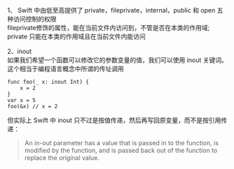 1、
Swift 中由低至高提供了 private，fileprivate，internal，public 和 open 五种访问控制的权限  
fileprivate修饰的属性，能在当前文件内访问到，不管是否在本类的作用域;
private 只能在本类的作用域且在当前文件内能访问  


2、inout  
如果我们希望一个函数可以修改它的参数变量的值，我们可以使用 inout 关键词。这个相当于编程语言概念中所谓的传址调用  
```
func foo(_ x: inout Int) {
    x = 2
}
var x = 5
foo(&x) // x = 2
```  

但实际上 Swift 中 inout 只不过是按值传递，然后再写回原变量，而不是按引用传递：
> An in-out parameter has a value that is passed in to the function, is modified by the function, and is passed back out of the function to replace the original value.  




